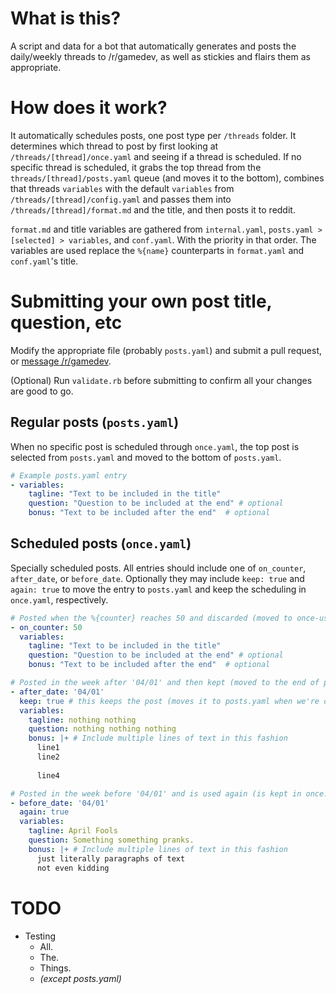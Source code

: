# What is this?

A script and data for a bot that automatically generates and posts the daily/weekly threads to /r/gamedev, as well as stickies and flairs them as appropriate.

# How does it work?

It automatically schedules posts, one post type per `/threads` folder. It determines which thread to post by first looking at `/threads/[thread]/once.yaml` and seeing if a thread is scheduled. If no specific thread is scheduled, it grabs the top thread from the `threads/[thread]/posts.yaml` queue (and moves it to the bottom), combines that threads `variables` with the default `variables` from `/threads/[thread]/config.yaml` and passes them into `/threads/[thread]/format.md` and the title, and then posts it to reddit.

`format.md` and title variables are gathered from  `internal.yaml`, `posts.yaml > [selected] > variables`, and `conf.yaml`. With the priority in that order. The variables are used replace the `%{name}` counterparts in `format.yaml` and `conf.yaml`'s title.

# Submitting your own post title, question, etc

Modify the appropriate file (probably `posts.yaml`) and submit a pull request, or [message /r/gamedev](https://www.reddit.com/message/compose?to=%2Fr%2Fgamedev).

(Optional) Run `validate.rb` before submitting to confirm all your changes are good to go.

## Regular posts (`posts.yaml`)

When no specific post is scheduled through `once.yaml`, the top post is selected from `posts.yaml` and moved to the bottom of `posts.yaml`.

```yaml
# Example posts.yaml entry
- variables:
    tagline: "Text to be included in the title"
    question: "Question to be included at the end" # optional
    bonus: "Text to be included after the end"  # optional
```

## Scheduled posts (`once.yaml`)

Specially scheduled posts. All entries should include one of `on_counter`, `after_date`, or `before_date`. Optionally they may include `keep: true` and `again: true` to move the entry to `posts.yaml` and keep the scheduling in `once.yaml`, respectively.

```yaml
# Posted when the %{counter} reaches 50 and discarded (moved to once-used.yaml)
- on_counter: 50
  variables:
    tagline: "Text to be included in the title"
    question: "Question to be included at the end" # optional
    bonus: "Text to be included after the end"  # optional

# Posted in the week after '04/01' and then kept (moved to the end of posts.yaml)
- after_date: '04/01'
  keep: true # this keeps the post (moves it to posts.yaml when we're done)
  variables:
    tagline: nothing nothing
    question: nothing nothing nothing
    bonus: |+ # Include multiple lines of text in this fashion
      line1
      line2
      
      line4

# Posted in the week before '04/01' and is used again (is kept in once.yaml and not moved)
- before_date: '04/01'
  again: true
  variables:
    tagline: April Fools
    question: Something something pranks.
    bonus: |+ # Include multiple lines of text in this fashion
      just literally paragraphs of text
      not even kidding
```

# TODO

* Testing
  * All.
  * The.
  * Things.
  * *(except posts.yaml)*
